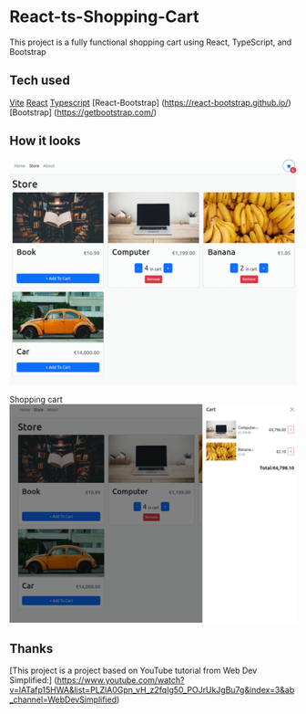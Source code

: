 # React-ts-Shopping-Cart

This project is a fully functional shopping cart using React, TypeScript, and Bootstrap

## Tech used

[Vite](https://vitejs.dev/)
[React](https://reactjs.org/)
[Typescript](https://www.typescriptlang.org/)
[React-Bootstrap] (https://react-bootstrap.github.io/)
[Bootstrap] (https://getbootstrap.com/)

## How it looks

![image](https://github.com/susizhang/React-ts-Shopping-Cart/blob/main/src/assets/ts-shopping-cart1%20.png)

Shopping cart
![image](https://github.com/susizhang/React-ts-Shopping-Cart/blob/main/src/assets/ts-shopping-cart2%20.png)

## Thanks

[This project is a project based on YouTube tutorial from Web Dev Simplified:]
(https://www.youtube.com/watch?v=lATafp15HWA&list=PLZlA0Gpn_vH_z2fqIg50_POJrUkJgBu7g&index=3&ab_channel=WebDevSimplified)
